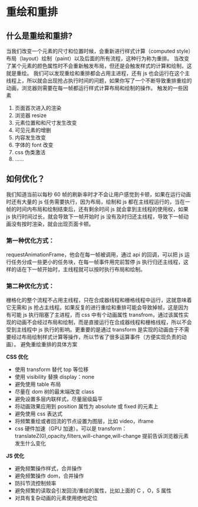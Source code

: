 # 重绘和重排

## 什么是重绘和重排?

当我们改变一个元素的尺寸和位置时候，会重新进行样式计算（computed style）布局（layout）绘制（paint）以及后面的所有流程，这种行为称为重排。
当改变了某个元素的颜色属性时不会重新触发布局，但还是会触发样式的计算和绘制，这就是重绘。
我们可以发现重绘和重排都会占用主进程，还有 js 也会运行在这个主线程上，所以就会出现抢占执行时间的问题，如果你写了一个不断导致重排重绘的动画，浏览器则需要在每一帧都运行样式计算布局和绘制的操作。
触发的一些因素

1.  页面首次进入的渲染
2.  浏览器 resize
3.  元素位置和和尺寸发生改变
4.  可见元素的增删
5.  内容发生改变
6.  字体的 font 改变
7.  css 伪类激活
8.  ......

## 如何优化？

我们知道当前以每秒 60 帧的刷新率时才不会让用户感觉到卡顿，如果在运行动画时还有大量的 js 任务需要执行，因为布局，绘制和 js 都在主线程运行的，当在一帧的时间内布局和绘制结束后，还有剩余时间 js 就会拿到主线程的使用权，如果 js 执行时间过长，就会导致下一帧开始时 js 没有及时归还主线程，导致下一帧动画没有按时渲染，就会出现页面卡顿。

### 第一种优化方式：

requestAnimationFrame，他会在每一帧被调用，通过 api 的回调，可以把 js 运行任务分成一些更小的任务块，在每一帧事件用完前暂停 js 执行归还主线程，这样的话在下一帧开始时，主线程就可以按时执行布局和绘制。

### 第二种优化方式：

栅格化的整个流程不占用主线程，只在合成器线程和栅格线程中运行，这就意味着它无需和 js 抢占主线程。如果反复的进行重绘和重排可能会导致掉帧，这是因为有可能 js 执行阻塞了主进程，而 css 中有个动画属性 transfrom，通过该属性实现的动画不会经过布局和绘制，而是直接运行在合成器线程和栅格线程，所以不会受到主线程中 js 执行的影响。更重要的是通过 transform 是实现的动画由于不需要经过布局绘制样式计算等操作，所以节省了很多运算事件（方便实现负责的动画）。
避免重绘重排的具体方案

**CSS 优化**

- 使用 transform 替代 top 等位移
- 使用 visibility 替换 display：none
- 避免使用 table 布局
- 尽量在 dom 树的最末端改变 class
- 避免设置多层内联样式，尽量层级扁平
- 将动画效果应用到 position 属性为 absolute 或 fixed 的元素上
- 避免使用 css 表达式
- 将频繁重绘或者回流的节点设置为图层，比如 video，iframe
- css 硬件加速（GPU 加速）。可以是 transform：translateZ(0),opacity,filters,will-change,will-change 提前告诉浏览器元素发生什么变化

**JS 优化**
- 避免频繁操作样式，合并操作
- 避免频繁操作 dom，合并操作
- 防抖节流控制频率
- 避免频繁的读取会引发回流/重绘的属性，比如上面的 C ，O，S 属性
- 对具有复杂动画的元素使用绝地定位

<!-- ![页面生成过程](https://user-gold-cdn.xitu.io/2020/3/6/170af501e710ce67?imageView2/0/w/1280/h/960/format/webp/ignore-error/1) -->

